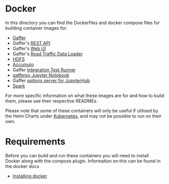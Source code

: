 Docker
=======

In this directory you can find the Dockerfiles and docker compose files for building container images for:
* [Gaffer](gaffer/)
* Gaffer's [REST API](gaffer-rest/)
* Gaffer's [Web UI](gaffer-ui/)
* Gaffer's [Road Traffic Data Loader](gaffer-road-traffic-loader/) 
* [HDFS](hdfs/)
* [Accumulo](accumulo/)
* Gaffer [Integration Test Runner](gaffer-integration-tests/)
* [gafferpy Jupyter Notebook](gaffer-pyspark-notebook/)
* Gaffer [options server for JupyterHub](gaffer-jhub-options-server/)
* [Spark](spark-py/)

For more specific information on what these images are for and how to build them, please see their respective READMEs.

Please note that some of these containers will only be useful if utilised by the Helm Charts under [Kubernetes](/kubernetes/), and may not be possible to run on their own.

# Requirements
Before you can build and run these containers you will need to install Docker along with the compose plugin. Information on this can be found in the docker docs
* [Installing docker](https://docs.docker.com/get-docker/)

